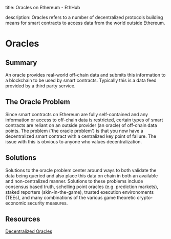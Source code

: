title: Oracles on Ethereum - EthHub

description: Oracles refers to a number of decentralized protocols building means for smart contracts to access data from the world outside Ethereum.

# Oracles

## Summary
An oracle provides real-world off-chain data and submits this information to a blockchain to be used by smart contracts.  Typically this is a data feed provided by a third party service.

## The Oracle Problem 

Since smart contracts on Ethereum are fully self-contained and any information or access to off-chain data is restricted, certain types of smart contracts are reliant on an outside provider (an oracle) of off-chain data points.  The problem ('the oracle problem') is that you now have a decentralized smart contract with a centralized key point of failure. The issue with this is obvious to anyone who values decentralization. 


## Solutions

Solutions to the oracle problem center around ways to both validate the data being queried and also place this data on chain in both an available and non-centralized manner. Solutions to these problems include consensus based truth, schelling point oracles (e.g. prediction markets), staked reporters (skin-in-the-game), trusted execution environoments (TEEs),  and many combinations of the various game theoretic crypto-economic security measures.  


## Resources
[Decentralized Oracles](https://medium.com/fabric-ventures/decentralised-oracles-a-comprehensive-overview-d3168b9a8841)